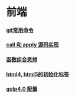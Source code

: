 # 前端

#### [git常用命令](https://github.com/z826526354/myProject/blob/master/git.md)

#### [call 和 apply 源码实现](https://github.com/z826526354/myProject/blob/master/call-apply.md)

#### [函数组合思想](https://github.com/z826526354/myProject/blob/master/%E7%BB%84%E5%90%88%E5%87%BD%E6%95%B0.md)

#### [html4, html5的初始化标签](https://github.com/z826526354/myProject/blob/master/html.md)

#### [gulp4.0 配置](https://github.com/z826526354/myProject/blob/master/gulp4.0.md)

